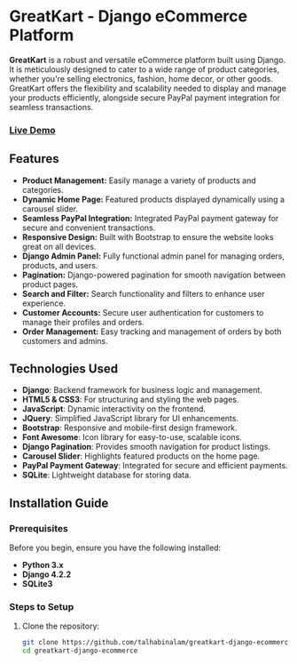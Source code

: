 # GreatKart - Django eCommerce Platform

**GreatKart** is a robust and versatile eCommerce platform built using Django. It is meticulously designed to cater to a wide range of product categories, whether you're selling electronics, fashion, home decor, or other goods. GreatKart offers the flexibility and scalability needed to display and manage your products efficiently, alongside secure PayPal payment integration for seamless transactions.

### [Live Demo](http://sonet.pythonanywhere.com)


## Features

- **Product Management:** Easily manage a variety of products and categories.
- **Dynamic Home Page:** Featured products displayed dynamically using a carousel slider.
- **Seamless PayPal Integration:** Integrated PayPal payment gateway for secure and convenient transactions.
- **Responsive Design:** Built with Bootstrap to ensure the website looks great on all devices.
- **Django Admin Panel:** Fully functional admin panel for managing orders, products, and users.
- **Pagination:** Django-powered pagination for smooth navigation between product pages.
- **Search and Filter:** Search functionality and filters to enhance user experience.
- **Customer Accounts:** Secure user authentication for customers to manage their profiles and orders.
- **Order Management:** Easy tracking and management of orders by both customers and admins.

## Technologies Used

- **Django**: Backend framework for business logic and management.
- **HTML5 & CSS3**: For structuring and styling the web pages.
- **JavaScript**: Dynamic interactivity on the frontend.
- **JQuery**: Simplified JavaScript library for UI enhancements.
- **Bootstrap**: Responsive and mobile-first design framework.
- **Font Awesome**: Icon library for easy-to-use, scalable icons.
- **Django Pagination**: Provides smooth navigation for product listings.
- **Carousel Slider**: Highlights featured products on the home page.
- **PayPal Payment Gateway**: Integrated for secure and efficient payments.
- **SQLite**: Lightweight database for storing data.

## Installation Guide

### Prerequisites

Before you begin, ensure you have the following installed:

- **Python 3.x**
- **Django 4.2.2**
- **SQLite3**

### Steps to Setup

1. Clone the repository:

   ```bash
   git clone https://github.com/talhabinalam/greatkart-django-ecommerce.git
   cd greatkart-django-ecommerce
